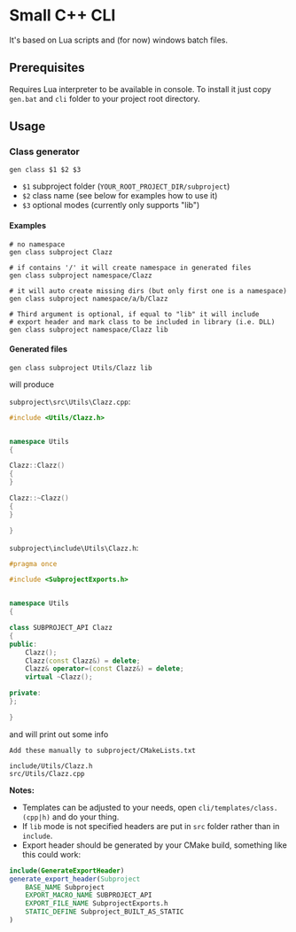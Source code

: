 # Small C++ CLI

It's based on Lua scripts and (for now) windows batch files.

## Prerequisites

Requires Lua interpreter to be available in console.
To install it just copy `gen.bat` and `cli` folder to your project root directory.

## Usage

### Class generator

```
gen class $1 $2 $3
```

- `$1` subproject folder (`YOUR_ROOT_PROJECT_DIR/subproject`)
- `$2` class name (see below for examples how to use it)
- `$3` optional modes (currently only supports "lib")

#### Examples

```
# no namespace
gen class subproject Clazz

# if contains '/' it will create namespace in generated files
gen class subproject namespace/Clazz

# it will auto create missing dirs (but only first one is a namespace)
gen class subproject namespace/a/b/Clazz

# Third argument is optional, if equal to "lib" it will include
# export header and mark class to be included in library (i.e. DLL)
gen class subproject namespace/Clazz lib
```

#### Generated files

```
gen class subproject Utils/Clazz lib
```

will produce

`subproject\src\Utils\Clazz.cpp`:

```c++
#include <Utils/Clazz.h>


namespace Utils
{

Clazz::Clazz()
{
}

Clazz::~Clazz()
{
}

}
```


`subproject\include\Utils\Clazz.h`:

```c++
#pragma once

#include <SubprojectExports.h>


namespace Utils
{

class SUBPROJECT_API Clazz
{
public:
    Clazz();
    Clazz(const Clazz&) = delete;
    Clazz& operator=(const Clazz&) = delete;
    virtual ~Clazz();

private:
};

}
```

and will print out some info

```
Add these manually to subproject/CMakeLists.txt

include/Utils/Clazz.h
src/Utils/Clazz.cpp
```

**Notes:**

- Templates can be adjusted to your needs, open `cli/templates/class.(cpp|h)` and do your thing.
- If `lib` mode is not specified headers are put in `src` folder rather than in `include`.
- Export header should be generated by your CMake build, something like this could work:
```cmake
include(GenerateExportHeader)
generate_export_header(Subproject
    BASE_NAME Subproject
    EXPORT_MACRO_NAME SUBPROJECT_API
    EXPORT_FILE_NAME SubprojectExports.h
    STATIC_DEFINE Subproject_BUILT_AS_STATIC
)
```
